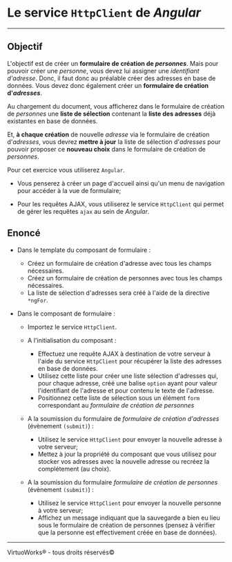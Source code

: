 # Le service `HttpClient` de *Angular*

---

## Objectif

L'objectif est de créer un __formulaire de création de *personnes*__. Mais pour
pouvoir créer une *personne*, vous devez lui assigner une *identifiant d'adresse*.
Donc, il faut donc au préalable créer des adresses en base de données. Vous
devez donc également créer un __formulaire de création d'*adresses*__.

Au chargement du document, vous afficherez dans le formulaire de création de
*personnes* une __liste de sélection__ contenant la __liste des adresses__ déjà
existantes en base de données.

Et, __à chaque création__ de nouvelle *adresse* via le formulaire de création
d'*adresses*, vous devrez __mettre à jour__ la liste de sélection d'*adresses* pour
pouvoir proposer ce __nouveau choix__ dans le formulaire de création de *personnes*.

Pour cet exercice vous utiliserez `Angular`.
- Vous penserez à créer un page d'accueil ainsi qu'un menu de navigation pour
accéder à la vue de formulaire;

- Pour les requêtes AJAX, vous utiliserez le service `HttpClient` qui
  permet de gérer les requêtes `ajax` au sein de *Angular*.

## Enoncé

* Dans le template du composant de formulaire :

  *  Créez un formulaire de création d'adresse avec tous les champs nécessaires.
  *  Créez un formulaire de création de personnes avec tous les champs
     nécessaires.
  *  La liste de sélection d'adresses sera créé à l'aide de la directive `*ngFor`.

* Dans le composant de formulaire :

  * Importez le service `HttpClient`.

  * A l'initialisation du composant :
    * Effectuez une requête AJAX à destination de votre serveur à l'aide du service
      `HttpClient` pour récupérer la liste des adresses en base de données.
    * Utilisez cette liste pour créer une liste sélection d'adresses qui, pour
      chaque adresse, créé une balise `option` ayant pour valeur l'identifiant
      de l'adresse et pour contenu le texte de l'adresse.
    * Positionnez cette liste de sélection sous un élément `form` correspondant
      au *formulaire de création de personnes*
  * A la soumission du formulaire de *formulaire de création d'adresses* (évènement `(submit)`) :
    * Utilisez le service `HttpClient` pour envoyer la nouvelle adresse à
      votre serveur;
    * Mettez à jour la propriété du composant que vous utilisez pour stocker
      vos adresses avec la nouvelle adresse ou recréez la complétement (au
      choix).
  * A la soumission du formulaire *formulaire de création de personnes* (évènement `(submit)`) :
    * Utilisez le service `HttpClient` pour envoyer la nouvelle personne à votre
      serveur;
    * Affichez un message indiquant que la sauvegarde a bien eu lieu sous le
      formulaire de création de personnes (pensez à vérifier que la personne
      est effectivement créée en base de données).

---

VirtuoWorks® - tous droits réservés©